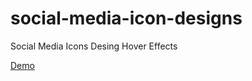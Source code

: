 # social-media-icon-designs
Social Media Icons Desing  Hover Effects

<a href="https://designdrastic.com/post/demo/social-media-icon-designs">Demo</a>
